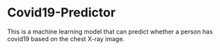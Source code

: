# Covid19-Predictor
This is a machine learning model that can predict whether a person has covid19 based on the chest X-ray image.
